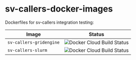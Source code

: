 # sv-callers-docker-images

Dockerfiles for sv-callers integration testing:

| Image | Status |
| ----- | ------ |
| `sv-callers-gridengine` | ![Docker Cloud Build Status](https://img.shields.io/docker/cloud/build/gtcg/sv-callers-gridengine.svg) |
| `sv-callers-slurm` | ![Docker Cloud Build Status](https://img.shields.io/docker/cloud/build/gtcg/sv-callers-slurm.svg) |
 
